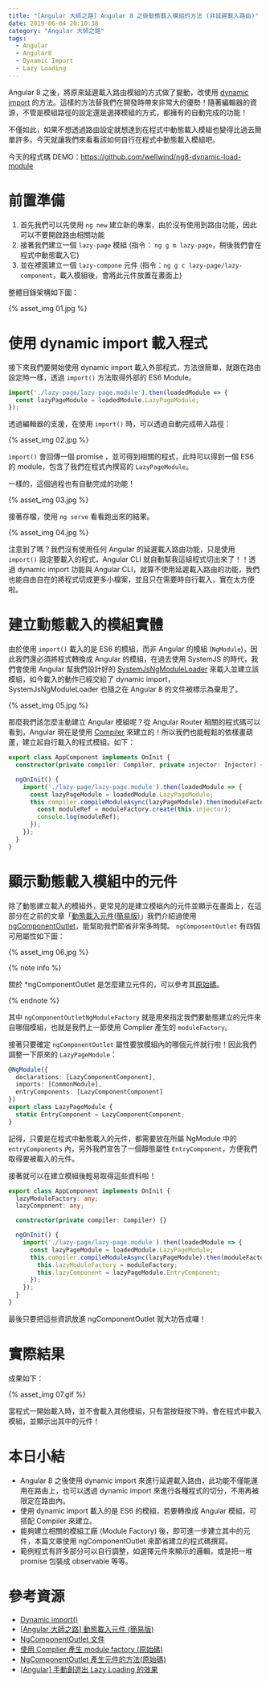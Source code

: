 ```yaml
---
title: "[Angular 大師之路] Angular 8 之後動態載入模組的方法 (非延遲載入路由)"
date: 2019-06-04 20:10:38
category: "Angular 大師之路"
tags:
  - Angular
  - Angular8
  - Dynamic Import
  - Lazy Loading
---
```


Angular 8 之後，將原來延遲載入路由模組的方式做了變動，改使用 [dynamic import](https://developers.google.com/web/updates/2017/11/dynamic-import) 的方法。這樣的方法替我們在開發時帶來非常大的優勢！隨著編輯器的資源，不管是模組路徑的設定還是選擇模組的方式，都擁有的自動完成的功能！

不僅如此，如果不想透過路由設定就想達到在程式中動態載入模組也變得比過去簡單許多。今天就讓我們來看看該如何自行在程式中動態載入模組吧。

<!-- more -->

今天的程式碼 DEMO：https://github.com/wellwind/ng8-dynamic-load-module

# 前置準備

1. 首先我們可以先使用 `ng new` 建立新的專案，由於沒有使用到路由功能，因此可以不要開啟路由相關功能
2. 接著我們建立一個 `lazy-page` 模組 (指令： `ng g m lazy-page`，稍後我們會在程式中動態載入它)
3. 並在裡面建立一個 `lazy-compone` 元件 (指令：`ng g c lazy-page/lazy-component`，載入模組後，會將此元件放置在畫面上)

整體目錄架構如下圖：

{% asset_img 01.jpg %}

# 使用 dynamic import 載入程式

接下來我們要開始使用 dynamic import 載入外部程式，方法很簡單，就跟在路由設定時一樣，透過 `import()` 方法取得外部的 ES6 Module。

```typescript
import('./lazy-page/lazy-page.module').then(loadedModule => {
  const lazyPageModule = loadedModule.LazyPageModule;
});
```

透過編輯器的支援，在使用 `import()` 時，可以透過自動完成帶入路徑：

{% asset_img 02.jpg %}

`import()` 會回傳一個 promise ，並可得到相關的程式，此時可以得到一個 ES6 的 module，包含了我們在程式內撰寫的 `LazyPageModule`。

一樣的，這個過程也有自動完成的功能！

{% asset_img 03.jpg %}

接著存檔，使用 `ng serve` 看看跑出來的結果。

{% asset_img 04.jpg %}

注意到了嗎？我們沒有使用任何 Angular 的延遲載入路由功能，只是使用 `import()` 設定要載入的程式，Angular CLI 就自動幫我這組程式切出來了！！透過 dynamic import 功能與 Angular CLI，就算不使用延遲載入路由的功能，我們也能自由自在的將程式切成更多小檔案，並且只在需要時自行載入，實在太方便啦。

# 建立動態載入的模組實體

由於使用 `import()` 載入的是 ES6 的模組，而非 Angular 的模組 (`NgModule`)，因此我們還必須將程式轉換成 Angular 的模組，在過去使用 SystemJS 的時代，我們會使用 Angular 幫我們設計好的 [SystemJsNgModuleLoader](https://angular.io/api/core/SystemJsNgModuleLoader) 來載入並建立該模組，如今載入的動作已經交給了 dynamic import，SystemJsNgModuleLoader 也隨之在 Angular 8 的文件被標示為棄用了。

{% asset_img 05.jpg %}

那麼我們該怎麼主動建立 Angular 模組呢？從 Angular Router 相關的程式碼可以看到，Angular 現在是使用 [Compiler](https://angular.io/api/core/Compiler) 來建立的！所以我們也能輕鬆的依樣畫葫蘆，建立起自行載入的程式模組。如下：

```typescript
export class AppComponent implements OnInit {
  constructor(private compiler: Compiler, private injector: Injector) {}

  ngOnInit() {
    import('./lazy-page/lazy-page.module').then(loadedModule => {
      const lazyPageModule = loadedModule.LazyPageModule;
      this.compiler.compileModuleAsync(lazyPageModule).then(moduleFactory => {
        const moduleRef = moduleFactory.create(this.injector);
        console.log(moduleRef);
      });
    });
  }
}
```

# 顯示動態載入模組中的元件

除了動態建立載入的模組外，更常見的是建立模組內的元件並顯示在畫面上，在這部分在之前的文章「[動態載入元件(簡易版)](https://fullstackladder.dev/blog/2018/10/28/mastering-angular-14-dynamic-component-loader/)」我們介紹過使用[ngComponentOutlet](https://angular.io/api/common/NgComponentOutlet)，能幫助我們節省非常多時間。 `ngComponentOutlet` 有四個可用屬性如下圖：

{% asset_img 06.jpg %}

{% note info %}

關於 *ngComponentOutlet 是怎麼建立元件的，可以參考其[原始碼](https://github.com/angular/angular/blob/8.0.0/packages/common/src/directives/ng_component_outlet.ts#L107-L109)。

{% endnote %}

其中 `ngComponentOutletNgModuleFactory` 就是用來指定我們要動態建立的元件來自哪個模組，也就是我們上一節使用 Complier 產生的 `moduleFactory`。

接著只要確定 `ngComponentOutlet` 屬性要放模組內的哪個元件就行啦！因此我們調整一下原來的 `LazyPageModule`：

```typescript
@NgModule({
  declarations: [LazyComponentComponent],
  imports: [CommonModule],
  entryComponents: [LazyComponentComponent]
})
export class LazyPageModule {
  static EntryComponent = LazyComponentComponent;
}
```

記得，只要是在程式中動態載入的元件，都需要放在所屬 NgModule 中的 `entryComponents` 內，另外我們宣告了一個靜態屬性 `EntryComponent`，方便我們取得要被載入的元件。

接著就可以在建立模組後輕易取得這些資料啦！

```typescript
export class AppComponent implements OnInit {
  lazyModuleFactory: any;
  lazyComponent: any;

  constructor(private compiler: Compiler) {}

  ngOnInit() {
    import('./lazy-page/lazy-page.module').then(loadedModule => {
      const lazyPageModule = loadedModule.LazyPageModule;
      this.compiler.compileModuleAsync(lazyPageModule).then(moduleFactory => {
        this.lazyModuleFactory = moduleFactory;
        this.lazyComponent = lazyPageModule.EntryComponent;
      });
    });
  }
}
```

最後只要把這些資訊放進 ngComponentOutlet 就大功告成囉！

# 實際結果

成果如下：

{% asset_img 07.gif %}

當程式一開始載入時，並不會載入其他模組，只有當按鈕按下時，會在程式中載入模組，並顯示出其中的元件！

# 本日小結

- Angular 8 之後使用 dynamic import 來進行延遲載入路由，此功能不僅能運用在路由上，也可以透過 dynamic import 來進行各種程式的切分，不用再被限定在路由內。
- 使用 dynamic import 載入的是 ES6 的模組，若要轉換成 Angular 模組，可搭配 Compiler 來建立。
- 能夠建立相關的模組工廠 (Module Factory) 後，即可進一步建立其中的元件，本篇文章使用 ngComponentOutlet 來節省建立的程式碼撰寫。
- 範例程式有許多部分可以自行調整，如選擇元件來顯示的邏輯，或是把一堆 promise 包裝成 observable 等等。

# 參考資源

- [Dynamic import()](https://developers.google.com/web/updates/2017/11/dynamic-import)
- [[Angular 大師之路] 動態載入元件 (簡易版)](https://fullstackladder.dev/blog/2018/10/28/mastering-angular-14-dynamic-component-loader/)
- [NgComponentOutlet 文件](https://angular.io/api/common/NgComponentOutlet)
- [使用 Complier 產生 module factory (原始碼)](https://github.com/angular/angular/blob/72ecc453639eae017f75653c9004adc406ed2ee6/packages/router/src/router_config_loader.ts#L54)
- [NgComponentOutlet 產生元件的方法(原始碼)](https://github.com/angular/angular/blob/8.0.0/packages/common/src/directives/ng_component_outlet.ts#L107-L109)
- [[Angular] 手動創造出 Lazy Loading 的效果](https://blog.kevinyang.net/2017/11/08/manual-lazy-loading/)

